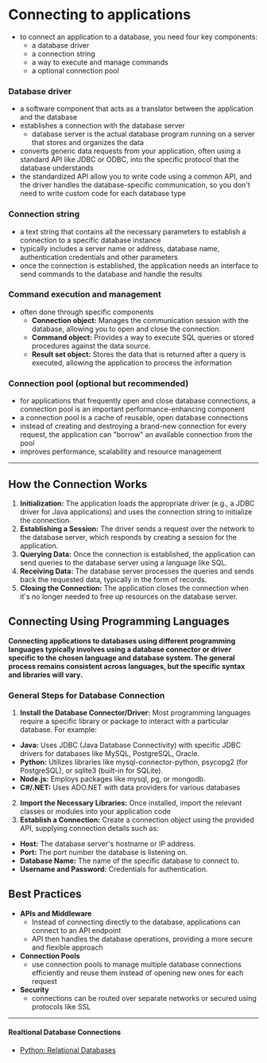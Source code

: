 # Connecting to applications
- to connect an application to a database, you need four key components: 
    - a database driver
    - a connection string
    - a way to execute and manage commands
    - a optional connection pool

### Database driver
- a software component that acts as a translator between the application and the database
- establishes a connection with the database server
    - database server is the actual database program running on a server that stores and organizes the data
- converts generic data requests from your application, often using a standard API like JDBC or ODBC, into the specific protocol that the database understands
- the standardized API allow you to write code using a common API, and the driver handles the database-specific communication, so you don't need to write custom code for each database type

### Connection string
- a text string that contains all the necessary parameters to establish a connection to a specific database instance
- typically includes a server name or address, database name, authentication credentials and other parameters
- once the connection is established, the application needs an interface to send commands to the database and handle the results

### Command execution and management
- often done through specific components
    - **Connection object:** Manages the communication session with the database, allowing you to open and close the connection.
    - **Command object:** Provides a way to execute SQL queries or stored procedures against the data source.
    - **Result set object:** Stores the data that is returned after a query is executed, allowing the application to process the information


### Connection pool (optional but recommended)
- for applications that frequently open and close database connections, a connection pool is an important performance-enhancing component
- a connection pool is a cache of reusable, open database connections
- instead of creating and destroying a brand-new connection for every request, the application can "borrow" an available connection from the pool
- improves performance, scalability and resource management
_______________________________________________________________________________

## How the Connection Works
1. **Initialization:** The application loads the appropriate driver (e.g., a JDBC driver for Java applications) and uses the connection string to initialize the connection.
2. **Establishing a Session:** The driver sends a request over the network to the database server, which responds by creating a session for the application.
3. **Querying Data:** Once the connection is established, the application can send queries to the database server using a language like SQL.
4. **Receiving Data:** The database server processes the queries and sends back the requested data, typically in the form of records.
5. **Closing the Connection:** The application closes the connection when it's no longer needed to free up resources on the database server. 


## Connecting Using Programming Languages
**Connecting applications to databases using different programming languages typically involves using a database connector or driver specific to the chosen language and database system. The general process remains consistent across languages, but the specific syntax and libraries will vary.**
### General Steps for Database Connection
1. **Install the Database Connector/Driver:** Most programming languages require a specific library or package to interact with a particular database. For example:
- **Java:** Uses JDBC (Java Database Connectivity) with specific JDBC drivers for databases like MySQL, PostgreSQL, Oracle.
- **Python:** Utilizes libraries like mysql-connector-python, psycopg2 (for PostgreSQL), or sqlite3 (built-in for SQLite).
- **Node.js:** Employs packages like mysql, pg, or mongodb.
- **C#/.NET:** Uses ADO.NET with data providers for various databases

2. **Import the Necessary Libraries:** Once installed, import the relevant classes or modules into your application code
3. **Establish a Connection:** Create a connection object using the provided API, supplying connection details such as:
- **Host:** The database server's hostname or IP address.
- **Port:** The port number the database is listening on.
- **Database Name:** The name of the specific database to connect to.
- **Username and Password:** Credentials for authentication.

## Best Practices
- **APIs and Middleware**
    - Instead of connecting directly to the database, applications can connect to an API endpoint
    - API then handles the database operations, providing a more secure and flexible approach
- **Connection Pools**
    - use connection pools to manage multiple database connections efficiently and reuse them instead of opening new ones for each request
- **Security**
    - connections can be routed over separate networks or secured using protocols like SSL

____________________________________________________

####  Realtional Database Connections
- [Python: Relational Databases](./RelationalDatabases/Python/README.md)
